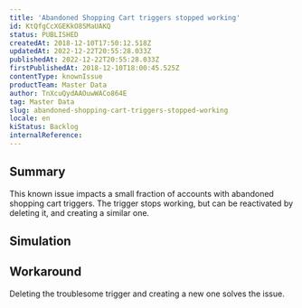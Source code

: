 ```yaml
---
title: 'Abandoned Shopping Cart triggers stopped working'
id: KtQfgCcXGEKkO8SMaUAKQ
status: PUBLISHED
createdAt: 2018-12-10T17:50:12.518Z
updatedAt: 2022-12-22T20:55:28.033Z
publishedAt: 2022-12-22T20:55:28.033Z
firstPublishedAt: 2018-12-10T18:00:45.525Z
contentType: knownIssue
productTeam: Master Data
author: TnXcuQydAAOuwWACo864E
tag: Master Data
slug: abandoned-shopping-cart-triggers-stopped-working
locale: en
kiStatus: Backlog
internalReference: 
---
```


## Summary

This known issue impacts a small fraction of accounts with abandoned shopping cart triggers.  The trigger stops working, but can be reactivated by deleting it, and creating a similar one.

## Simulation



## Workaround

Deleting the troublesome trigger and creating a new one solves the issue.

